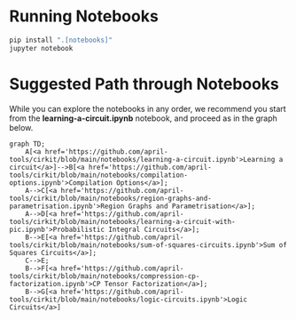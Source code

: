 # Running Notebooks


```bash
pip install ".[notebooks]"
jupyter notebook
```


# Suggested Path through Notebooks


While you can explore the notebooks in any order, we recommend you start from the **learning-a-circuit.ipynb** notebook, and proceed as in the graph below.

```mermaid
graph TD;
    A[<a href='https://github.com/april-tools/cirkit/blob/main/notebooks/learning-a-circuit.ipynb'>Learning a circuit</a>]-->B[<a href='https://github.com/april-tools/cirkit/blob/main/notebooks/compilation-options.ipynb'>Compilation Options</a>];
    A-->C[<a href='https://github.com/april-tools/cirkit/blob/main/notebooks/region-graphs-and-parametrisation.ipynb'>Region Graphs and Parametrisation</a>];
    A-->D[<a href='https://github.com/april-tools/cirkit/blob/main/notebooks/learning-a-circuit-with-pic.ipynb'>Probabilistic Integral Circuits</a>];
    B-->E[<a href='https://github.com/april-tools/cirkit/blob/main/notebooks/sum-of-squares-circuits.ipynb'>Sum of Squares Circuits</a>];
    C-->E;
    B-->F[<a href='https://github.com/april-tools/cirkit/blob/main/notebooks/compression-cp-factorization.ipynb'>CP Tensor Factorization</a>];
    B-->G[<a href='https://github.com/april-tools/cirkit/blob/main/notebooks/logic-circuits.ipynb'>Logic Circuits</a>]
```

